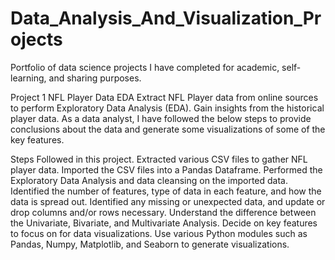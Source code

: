 # Data_Analysis_And_Visualization_Projects
Portfolio of data science projects I have completed for academic, self-learning, and sharing purposes.

Project 1 NFL Player Data EDA
Extract NFL Player data from online sources to perform Exploratory Data Analysis (EDA). Gain insights from the historical player data. As a data analyst, I have followed the below steps to provide conclusions about the data and generate some visualizations of some of the key features.

Steps Followed in this project.
Extracted various CSV files to gather NFL player data.
Imported the CSV files into a Pandas Dataframe.
Performed the Exploratory Data Analysis and data cleansing on the imported data.
Identified the number of features, type of data in each feature, and how the data is spread out. 
Identified any missing or unexpected data, and update or drop columns and/or rows necessary. 
Understand the difference between the Univariate, Bivariate, and Multivariate Analysis.
Decide on key features to focus on for data visualizations.
Use various Python modules such as Pandas, Numpy, Matplotlib, and Seaborn to generate visualizations.

